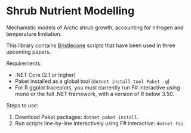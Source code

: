 Shrub Nutrient Modelling
======

Mechanistic models of Arctic shrub growth, accounting for nitrogen and temperature limitation. 

This library contains [Bristlecone](https://github.com/AndrewIOM/bristlecone) scripts that have been used in three upcoming papers.

Requirements:
- .NET Core (2.1 or higher)
- Paket installed as a global tool (`dotnet install tool Paket -g`)
- For R ggplot traceplots, you must currently run F# interactive using mono or the full .NET framework, with a version of R below 3.50.

Steps to use:
1. Download Paket packages: `dotnet paket install`.
2. Run scripts line-by-line interactively using F# interactive: `dotnet fsi`.
